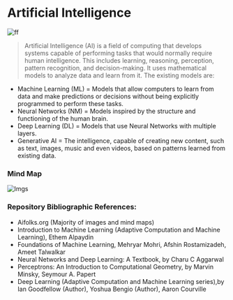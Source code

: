 # Artificial Intelligence

![ff](https://github.com/user-attachments/assets/2d755e96-bdd4-4dde-8466-8fb3c1a55913)

> Artificial Intelligence (AI) is a field of computing that develops systems capable of performing tasks that would normally require human intelligence. This includes learning, reasoning, perception, pattern recognition, and decision-making. It uses mathematical models to analyze data and learn from it. The existing models are:

* Machine Learning (ML) = Models that allow computers to learn from data and make predictions or decisions without being explicitly programmed to perform these tasks.
* Neural Networks (NM) = Models inspired by the structure and functioning of the human brain.
* Deep Learning (DL) = Models that use Neural Networks with multiple layers.
* Generative AI = The intelligence, capable of creating new content, such as text, images, music and even videos, based on patterns learned from existing data.
  
### Mind Map

![Imgs](https://github.com/user-attachments/assets/abeade2e-6950-4da2-a21f-61ef039030c8)

### Repository Bibliographic References:
- Aifolks.org (Majority of images and mind maps)
- Introduction to Machine Learning (Adaptive Computation and Machine Learning), Ethem Alpaydin
- Foundations of Machine Learning, Mehryar Mohri, Afshin Rostamizadeh, Ameet Talwalkar 
- Neural Networks and Deep Learning: A Textbook, by Charu C Aggarwal
- Perceptrons: An Introduction to Computational Geometry, by Marvin Minsky, Seymour A. Papert
- Deep Learning (Adaptive Computation and Machine Learning series),by Ian Goodfellow (Author), Yoshua Bengio (Author), Aaron Courville
